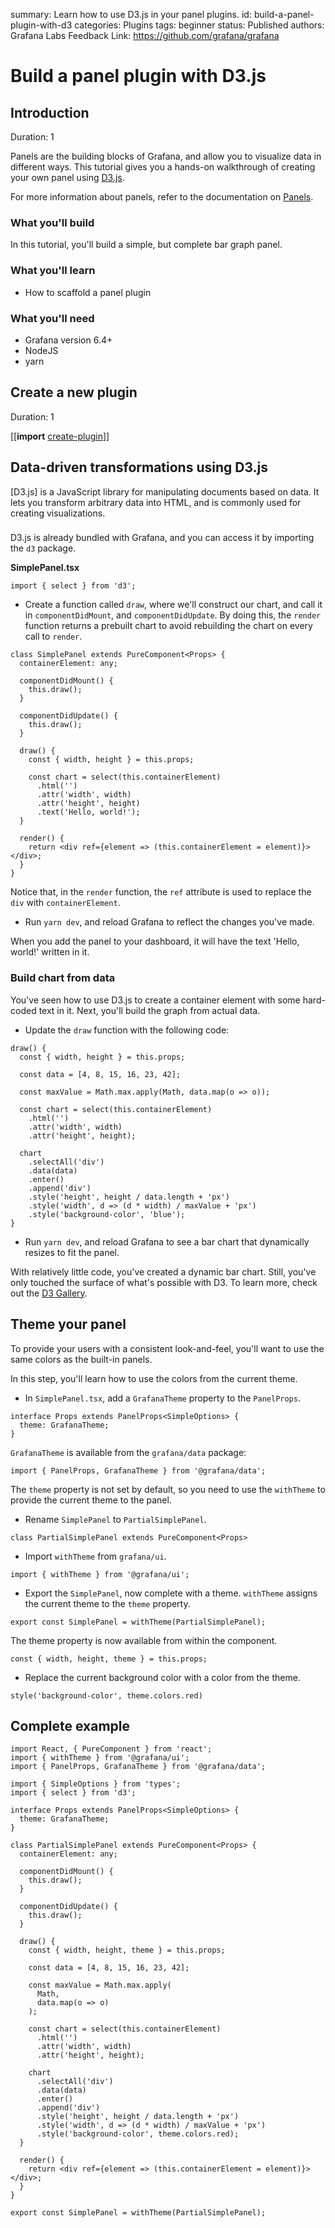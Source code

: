 summary: Learn how to use D3.js in your panel plugins.
id: build-a-panel-plugin-with-d3
categories: Plugins
tags: beginner
status: Published
authors: Grafana Labs
Feedback Link: https://github.com/grafana/grafana

# Build a panel plugin with D3.js

## Introduction

Duration: 1

Panels are the building blocks of Grafana, and allow you to visualize data in different ways. This tutorial gives you a hands-on walkthrough of creating your own panel using [D3.js](https://d3js.org/).

For more information about panels, refer to the documentation on [Panels](https://grafana.com/docs/grafana/latest/guides/basic_concepts/#panel).

### What you'll build

In this tutorial, you'll build a simple, but complete bar graph panel.

### What you'll learn

- How to scaffold a panel plugin

### What you'll need

- Grafana version 6.4+
- NodeJS
- yarn

## Create a new plugin

Duration: 1

[[**import** [create-plugin](shared/create-plugin.md)]]

## Data-driven transformations using D3.js

[D3.js] is a JavaScript library for manipulating documents based on data. It lets you transform arbitrary data into HTML, and is commonly used for creating visualizations.

###
D3.js is already bundled with Grafana, and you can access it by importing the `d3` package.

**SimplePanel.tsx**

```tsx
import { select } from 'd3';
```

- Create a function called `draw`, where we'll construct our chart, and call it in `componentDidMount`, and `componentDidUpdate`. By doing this, the `render` function returns a prebuilt chart to avoid rebuilding the chart on every call to `render`.

```tsx
class SimplePanel extends PureComponent<Props> {
  containerElement: any;

  componentDidMount() {
    this.draw();
  }

  componentDidUpdate() {
    this.draw();
  }

  draw() {
    const { width, height } = this.props;

    const chart = select(this.containerElement)
      .html('')
      .attr('width', width)
      .attr('height', height)
      .text('Hello, world!');
  }

  render() {
    return <div ref={element => (this.containerElement = element)}></div>;
  }
}
```

Notice that, in the `render` function, the `ref` attribute is used to replace the `div` with `containerElement`.

- Run `yarn dev`, and reload Grafana to reflect the changes you've made.

When you add the panel to your dashboard, it will have the text 'Hello, world!' written in it.

### Build chart from data

You've seen how to use D3.js to create a container element with some hard-coded text in it. Next, you'll build the graph from actual data.

- Update the `draw` function with the following code:

```tsx
draw() {
  const { width, height } = this.props;

  const data = [4, 8, 15, 16, 23, 42];

  const maxValue = Math.max.apply(Math, data.map(o => o));

  const chart = select(this.containerElement)
    .html('')
    .attr('width', width)
    .attr('height', height);

  chart
    .selectAll('div')
    .data(data)
    .enter()
    .append('div')
    .style('height', height / data.length + 'px')
    .style('width', d => (d * width) / maxValue + 'px')
    .style('background-color', 'blue');
}
```

- Run `yarn dev`, and reload Grafana to see a bar chart that dynamically resizes to fit the panel.

With relatively little code, you've created a dynamic bar chart. Still, you've only touched the surface of what's possible with D3. To learn more, check out the [D3 Gallery](https://github.com/d3/d3/wiki/Gallery).

## Theme your panel

To provide your users with a consistent look-and-feel, you'll want to use the same colors as the built-in panels.

In this step, you'll learn how to use the colors from the current theme.

- In `SimplePanel.tsx`, add a `GrafanaTheme` property to the `PanelProps`.

```tsx
interface Props extends PanelProps<SimpleOptions> {
  theme: GrafanaTheme;
}
```

`GrafanaTheme` is available from the `grafana/data` package:

```tsx
import { PanelProps, GrafanaTheme } from '@grafana/data';
```

The `theme` property is not set by default, so you need to use the `withTheme` to provide the current theme to the panel.

- Rename `SimplePanel` to `PartialSimplePanel`.

```tsx
class PartialSimplePanel extends PureComponent<Props>
```

- Import `withTheme` from `grafana/ui`.

```tsx
import { withTheme } from '@grafana/ui';
```

- Export the `SimplePanel`, now complete with a theme. `withTheme` assigns the current theme to the `theme` property.

```tsx
export const SimplePanel = withTheme(PartialSimplePanel);
```

The theme property is now available from within the component.

```tsx
const { width, height, theme } = this.props;
```

- Replace the current background color with a color from the theme.

```tsx
style('background-color', theme.colors.red)
```

## Complete example

```tsx
import React, { PureComponent } from 'react';
import { withTheme } from '@grafana/ui';
import { PanelProps, GrafanaTheme } from '@grafana/data';

import { SimpleOptions } from 'types';
import { select } from 'd3';

interface Props extends PanelProps<SimpleOptions> {
  theme: GrafanaTheme;
}

class PartialSimplePanel extends PureComponent<Props> {
  containerElement: any;

  componentDidMount() {
    this.draw();
  }

  componentDidUpdate() {
    this.draw();
  }

  draw() {
    const { width, height, theme } = this.props;

    const data = [4, 8, 15, 16, 23, 42];

    const maxValue = Math.max.apply(
      Math,
      data.map(o => o)
    );

    const chart = select(this.containerElement)
      .html('')
      .attr('width', width)
      .attr('height', height);

    chart
      .selectAll('div')
      .data(data)
      .enter()
      .append('div')
      .style('height', height / data.length + 'px')
      .style('width', d => (d * width) / maxValue + 'px')
      .style('background-color', theme.colors.red);
  }

  render() {
    return <div ref={element => (this.containerElement = element)}></div>;
  }
}

export const SimplePanel = withTheme(PartialSimplePanel);
```
